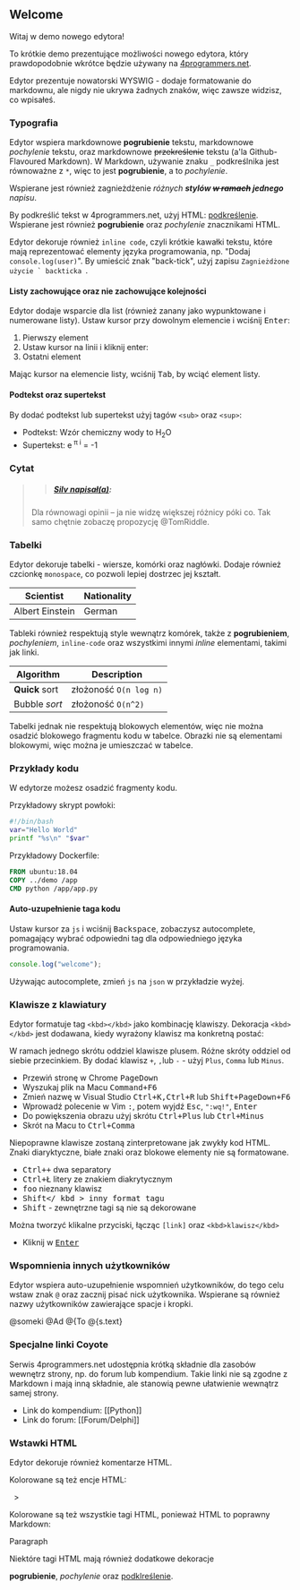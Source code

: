## Welcome

Witaj w demo nowego edytora!

To krótkie demo prezentujące możliwości nowego edytora, który prawdopodobnie wkrótce będzie używany na [4programmers.net](https://4programmers.net).

Edytor prezentuje nowatorski WYSWIG - dodaje formatowanie do markdownu, ale nigdy nie ukrywa żadnych znaków, więc zawsze widzisz, co wpisałeś.

### Typografia

Edytor wspiera markdownowe **pogrubienie** tekstu, markdownowe *pochylenie* tekstu, oraz markdownowe ~~przekreślenie~~ tekstu (a'la Github-Flavoured Markdown). W Markdown, używanie znaku `_` podkreślnika jest równoważne z `*`, więc to jest __pogrubienie__, a to _pochylenie_.

Wspierane jest również zagnieżdżenie *różnych **stylów ~~w ramach~~ jednego** napisu*.

By podkreślić tekst w 4programmers.net, użyj HTML: <u>podkreślenie</u>. Wspierane jest również <b>pogrubienie</b> oraz <i>pochylenie</i> znacznikami HTML.

Edytor dekoruje również `inline code`, czyli krótkie kawałki tekstu, które mają reprezentować elementy języka programowania, np. "Dodaj `console.log(user)`". By umieścić znak "back-tick", użyj zapisu ``Zagnieżdżone użycie ` backticka ``.

#### Listy zachowujące oraz nie zachowujące kolejności

Edytor dodaje wsparcie dla list (również zanany jako wypunktowane i numerowane listy). Ustaw kursor przy dowolnym elemencie i wciśnij <kbd>Enter</kbd>:

1. Pierwszy element
2. Ustaw kursor na linii i kliknij enter:
3. Ostatni element

Mając kursor na elemencie listy, wciśnij <kbd>Tab</kbd>, by wciąć element listy.

#### Podtekst oraz supertekst

By dodać podtekst lub supertekst użyj tagów `<sub>` oraz `<sup>`:

- Podtekst: Wzór chemiczny wody to H<sub>2</sub>O
- Supertekst: e<sup> π i</sup> = -1

### Cytat

> > ##### [Silv napisał(a)](/Forum/1794731):
> Dla równowagi opinii – ja nie widzę większej różnicy póki co. Tak samo chętnie zobaczę propozycję @TomRiddle.

### Tabelki

Edytor dekoruje tabelki - wiersze, komórki oraz nagłówki. Dodaje również czcionkę `monospace`, co pozwoli lepiej dostrzec jej kształt.

| Scientist       | Nationality |
| --------------- | ----------- |
| Albert Einstein | German      |

Tableki również respektują style wewnątrz komórek, także z **pogrubieniem**, *pochyleniem*, `inline-code` oraz wszystkimi innymi *inline* elementami, takimi jak linki.

| Algorithm       | Description            |
| --------------- | ---------------------- |
| **Quick** sort  | złożoność `O(n log n)` |
| Bubble *sort*   | złożoność `O(n^2)`     |

Tabelki jednak nie respektują blokowych elementów, więc nie można osadzić blokowego fragmentu kodu w tabelce. Obrazki nie są elementami blokowymi, więc można je umieszczać w tabelce.

### Przykłady kodu

W edytorze możesz osadzić fragmenty kodu.

Przykładowy skrypt powłoki:
```sh
#!/bin/bash
var="Hello World"
printf "%s\n" "$var"
```

Przykładowy Dockerfile:

```Dockerfile
FROM ubuntu:18.04
COPY ../demo /app
CMD python /app/app.py
```

#### Auto-uzupełnienie taga kodu

Ustaw kursor za `js` i wciśnij <kbd>Backspace</kbd>, zobaczysz autocomplete, pomagający wybrać odpowiedni tag dla odpowiedniego języka programowania.

```js
console.log("welcome");
```

Używając autocomplete, zmień `js` na `json` w przykładzie wyżej.

### Klawisze z klawiatury

Edytor formatuje tag `<kbd></kbd>` jako kombinację klawiszy. Dekoracja `<kbd></kbd>` jest dodawana, kiedy wyrażony klawisz ma konkretną postać:

W ramach jednego skrótu oddziel klawisze plusem. Różne skróty oddziel od siebie przecinkiem. By dodać klawisz `+`, `,`lub `-` - użyj `Plus`, `Comma` lub `Minus`.

- Przewiń stronę w Chrome <kbd>PageDown</kbd>
- Wyszukaj plik na Macu <kbd>Command+F6</kbd>
- Zmień nazwę w Visual Studio <kbd>Ctrl+K,Ctrl+R</kbd> lub <kbd>Shift+PageDown+F6</kbd>
- Wprowadź polecenie w Vim <kbd>:</kbd>, potem wyjdź <kbd>Esc</kbd>, `":wq!"`, <kbd>Enter</kbd>
- Do powiększenia obrazu użyj skrótu <kbd>Ctrl+Plus</kbd> lub <kbd>Ctrl+Minus</kbd>
- Skrót na Macu to <kbd>Ctrl+Comma</kbd>

Niepoprawne klawisze zostaną zinterpretowane jak zwykły kod HTML. Znaki diaryktyczne, białe znaki oraz blokowe elementy nie są formatowane.

- <kbd>Ctrl++</kbd> dwa separatory
- <kbd>Ctrl+Ł</kbd> litery ze znakiem diakrytycznym
- <kbd>foo</kbd> nieznany klawisz
- <kbd >Shift</ kbd > inny format tagu
- <kbd><kbd>Shift</kbd></kbd> - zewnętrzne tagi są nie są dekorowane

Można tworzyć klikalne przyciski, łącząc `[link]` oraz `<kbd>klawisz</kbd>`

- Kliknij w [<kbd>Enter</kbd>](http://4programmers.net)

### Wspomnienia innych użytkowników

Edytor wspiera auto-uzupełnienie wspomnień użytkowników, do tego celu wstaw znak `@` oraz zacznij pisać nick użytkownika. Wspierane są również nazwy użytkowników zawierające spacje i kropki.

@someki @Ad @{To @{s.text}

### Specjalne linki Coyote

Serwis 4programmers.net udostępnia krótką składnie dla zasobów wewnętrz strony, np. do forum lub kompendium. Takie linki nie są zgodne z Markdown i mają inną składnie, ale stanowią pewne ułatwienie wewnątrz samej strony.

- Link do kompendium: [[Python]]
- Link do forum: [[Forum/Delphi]]

### Wstawki HTML

Edytor dekoruje również komentarze HTML.

<!-- komentarz HTML -->

Kolorowane są też encje HTML:

&nbsp; &gt;

Kolorowane są też wszystkie tagi HTML, ponieważ HTML to poprawny Markdown:

<div>
    <p>Paragraph</p>
</div>

Niektóre tagi HTML mają również dodatkowe dekoracje

<b>pogrubienie</b>, <i>pochylenie</i> oraz <u>podklreślenie</u>.
